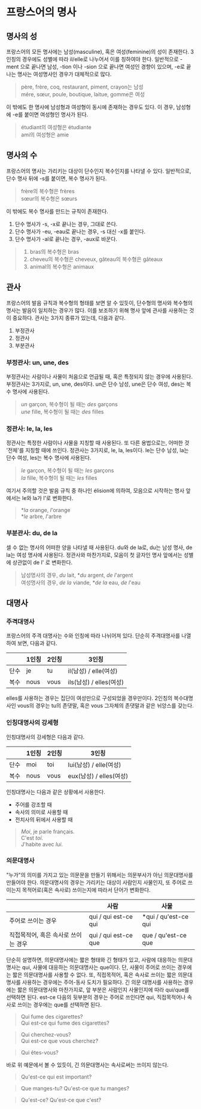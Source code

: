 <!---
title: "프랑스어의 명사"
category: French
language: Korean
--->

# 프랑스어의 명사

## 명사의 성

프랑스어의 모든 명사에는 남성(masculine), 혹은 여성(feminine)의 성이 존재한다.
3인칭의 경우에도 성별에 따라 il/elle로 나누어서 이를 칭하여야 한다.
일반적으로 -ment 으로 끝나면 남성, -tion 이나 -sion 으로 끝나면 여성인 경향이 있으며,
-e로 끝나는 명사는 여성명사인 경우가 대체적으로 많다.

> père, frère, coq, restaurant, piment, crayon는 남성  
> mére, sœur, poule, boutique, laitue, gomme은 여성

이 밖에도 한 명사에 남성형과 여성형이 동시에 존재하는 경우도 있다.
이 경우, 남성형에 -e를 붙이면 여성형인 명사가 된다.

> étudiant의 여성형은 étudiante  
> ami의 여성형은 amie

## 명사의 수

프랑스어의 명사는 가리키는 대상이 단수인지 복수인지를 나타낼 수 있다.
일반적으로, 단수 명사 뒤에 -s를 붙이면, 복수 명사가 된다.

> frère의 복수형은 frères  
> sœur의 복수형은 sœurs

이 밖에도 복수 명사를 만드는 규칙이 존재한다.

1. 단수 명사가 -s, -x로 끝나는 경우, 그대로 쓴다.
1. 단수 명사가 -eu, -eau로 끝나는 경우, -s 대신 -x를 붙인다.
1. 단수 명사가 -al로 끝나는 경우, -aux로 바꾼다.

> 1. bras의 복수형은 bras
> 1. cheveu의 복수형은 cheveux, gâteau의 복수형은 gâteaux
> 1. animal의 복수형은 animaux

## 관사

프랑스어의 발음 규칙과 복수형의 형태를 보면 알 수 있듯이, 단수형의 명사와
복수형의 명사는 발음이 일치하는 경우가 많다. 이를 보조하기 위해 명사 앞에
관사를 사용하는 것이 중요하다. 관사는 3가지 종류가 있는데, 다음과 같다.

1. 부정관사
1. 정관사
1. 부분관사

### 부정관사: un, une, des

부정관사는 사람이나 사물이 처음으로 언급될 때, 혹은 특정되지 않는 경우에
사용된다.  부정관사는 3가지로, un, une, des이다. un은 단수 남성, une은 단수
여성, des는 복수 명사에 사용된다.

> *un* garçon, 복수형이 될 때는 *des* garçons  
> *une* fille, 복수형이 될 때는 *des* filles

### 정관사: le, la, les

정관사는 특정한 사람이나 사물을 지칭할 때 사용된다. 또 다른 용법으로는, 어떠한
것 '전체'를 지칭할 때에 쓰인다.  정관사는 3가지로, le, la, les이다. le는 단수
남성, la는 단수 여성, les는 복수 명사에 사용된다.

> *le* garçon, 복수형이 될 때는 *les* garçons  
> *la* fille, 복수형이 될 때는 *les* filles

여기서 주의할 것은 발음 규칙 중 하나인 élision에 의하여, 모음으로 시작하는 명사
앞에서는 le와 la가 l'로 변화한다.

> \**la* orange, *l*'orange  
> \**le* arbre, *l*'arbre

### 부분관사: du, de la

셀 수 없는 명사의 어떠한 양을 나타낼 때 사용된다.  du와 de la로, du는 남성
명사, de la는 여성 명사에 사용된다.  정관사와 마찬가지로, 모음이 첫 글자인 명사
앞에서는 성별에 상관없이 de l' 로 변화한다.

> 남성명사의 경우, *du* lait, \**du* argent, *de l*'argent  
> 여성명사의 경우, *de la* viande, \**de la* eau, *de l*'eau

## 대명사

### 주격대명사

프랑스어의 주격 대명사는 수와 인칭에 따라 나뉘어져 있다.  단순히 주격대명사를
나열하여 보면, 다음과 같다.

|      | 1인칭 | 2인칭 | 3인칭                   |
| ---  | ---   | ---   | ---                     |
| 단수 | je    | tu    | il(남성) / elle(여성)   |
| 복수 | nous  | vous  | ils(남성) / elles(여성) |

elles를 사용하는 경우는 집단이 여성만으로 구성되었을 경우만이다.
2인칭의 복수대명사인 vous의 경우는 tu의 존댓말, 혹은 vous 그자체의 존댓말과
같은 뉘앙스를 갖는다.

### 인칭대명사의 강세형

인칭대명사의 강세형은 다음과 같다.

|      | 1인칭 | 2인칭 | 3인칭                   |
| ---  | ---   | ---   | ---                     |
| 단수 | moi   | toi   | lui(남성) / elle(여성)  |
| 복수 | nous  | vous  | eux(남성) / elles(여성) |

인칭대명사는 다음과 같은 상황에서 사용한다.

- 주어를 강조할 때
- 속사의 의미로 사용할 때
- 전치사의 뒤에서 사용할 때

> *Moi*, je parle français.  
> C'est *toi*.  
> J'habite avec *lui*.

### 의문대명사

"누가"의 의미를 가지고 있는 의문문을 만들기 위해서는 의문부사가 아닌
의문대명사를 만들어야 한다. 의문대명사의 경우는 가리키는 대상이 사람인지
사물인지, 또 주어로 쓰이는지 목적어로(혹은 속사로) 쓰이는지에 따라서 단어가
변화한다.

|                                     | 사람                 | 사물                  |
| ---                                 | ---                  | ---                   |
| 주어로 쓰이는 경우                  | qui / qui est-ce qui | \*qui / qu'est-ce qui |
| 직접목적어, 혹은 속사로 쓰이는 경우 | qui / qui est-ce que | que / qu'est-ce que   |

단순히 설명하면, 의문대명사에는 짧은 형태와 긴 형태가 있고, 사람에 대응하는
의문대명사는 qui, 사물에 대응하는 의문대명사는 que이다. 단, 사물이 주어로 쓰이는
경우에는 짧은 의문대명사를 사용할 수 없다.
또, 직접목적어, 혹은 속사로 쓰이는 짧은 의문대명사를 사용하는 경우에는
주어-동사 도치가 필요하다. 긴 의문 대명사를 사용하는 경우에는
짧은 의문대명사와 마찬가지로, 앞 부분은 사람인지 사물인지에 따라 qui/que를
선택하면 된다. est-ce 다음의 뒷부분의 경우는 주어로 쓰인다면 qui, 직접목적어나
속사로 쓰이는 경우에는 que를 선택하면 된다.

> Qui fume des cigarettes?  
> Qui est-ce qui fume des cigarettes?

> Qui cherchez-vous?  
> Qui est-ce que vous cherchez?

> Qui êtes-vous?

바로 위 예문에서 볼 수 있듯이, 긴 의문대명사는 속사로써는 쓰이지 않는다.

> Qu'est-ce qui est important?

> Que manges-tu?
> Qu'est-ce que tu manges?

> Qu'est-ce?
> Qu'est-ce que c'est?

